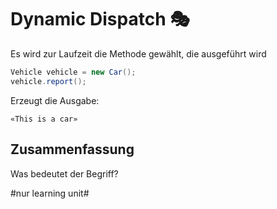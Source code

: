 # Dynamic Dispatch 🎭

Es wird zur Laufzeit die Methode gewählt, die ausgeführt wird

```java
Vehicle vehicle = new Car();
vehicle.report();
```

Erzeugt die Ausgabe:

```
«This is a car»
```


## Zusammenfassung
Was bedeutet der Begriff?

#nur learning unit#